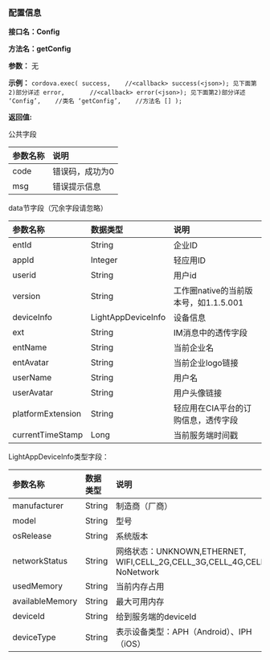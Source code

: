 ### 配置信息
**接口名：Config**

**方法名：getConfig**

**参数：**
无

**示例：**
    `
    cordova.exec(
    success,    //<callback> success(<json>); 见下面第2)部分详述
    error,       //<callback> error(<json>); 见下面第2)部分详述
    ‘Config’,    //类名
    ‘getConfig’,    //方法名
    []
    );
    `

**返回值:**

公共字段

|参数名称|	说明|
|:-------------|:-------------|
|code	|错误码，成功为0|
|msg	|错误提示信息|


data节字段（冗余字段请忽略）

|参数名称|	数据类型|	说明|
|:-------------|:-------------|:-------------|
|entId|String|企业ID|
|appId|Integer|轻应用ID|
|userid|String|用户id|
|version|String|工作圈native的当前版本号，如1.1.5.001|
|deviceInfo|LightAppDeviceInfo|设备信息|
|ext|String|IM消息中的透传字段|
|entName|String|当前企业名|
|entAvatar|String|当前企业logo链接|
|userName|String|用户名|
|userAvatar|String|用户头像链接|
|platformExtension|String|轻应用在CIA平台的订购信息，透传字段|
|currentTimeStamp|Long|当前服务端时间戳|

LightAppDeviceInfo类型字段：

|参数名称|	数据类型|	说明|
|:-------------|:-------------|:-------------|
|manufacturer|String|制造商（厂商）|
|model|String|型号|
|osRelease|String|系统版本|
|networkStatus|String|网络状态：UNKNOWN,ETHERNET, WIFI,CELL_2G,CELL_3G,CELL_4G,CELL, NoNetwork|
|usedMemory|String|当前内存占用|
|availableMemory|String|最大可用内存|
|deviceId|String|给到服务端的deviceId|
|deviceType|String|表示设备类型：APH（Android）、IPH（iOS）|